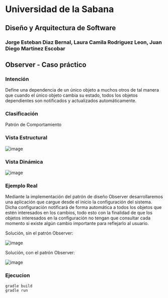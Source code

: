 # Universidad de la Sabana
## Diseño y Arquitectura de Software
### Jorge Esteban Diaz Bernal, Laura Camila Rodriguez Leon, Juan Diego Martinez Escobar

## Observer - Caso práctico

### Intención

Define una dependencia de un único objeto a muchos otros de tal manera que cuando el único objeto cambia su estado, todos los objetos dependientes son notificados y actualizados automáticamente.

### Clasificación

Patrón de Comportamiento

### Vista Estructural

![image](images/173487617-9f08d216-8cc1-4897-ace9-eb721af093fc.png)

### Vista Dinámica

![image](images/173487658-fec74e5e-f272-470f-9d4c-149f96722c6e.png)

### Ejemplo Real

Mediante la implementación del patrón de diseño Observer desarrollaremos una aplicación que cargue desde el inicio la configuración del sistema. Dicha configuración notificará de forma automática a todos los objetos que estén interesados en los cambios, todo esto con la finalidad de que los objetos interesados en la configuración no tengan que consultar cada momento si existe algún cambio importante para reflejarlo al usuario.

Solución, sin el patrón Observer:

![image](images/174158849-5c7e6f6a-e5ac-41e0-ac54-cf0a18a02467.png)

Solución, con el patrón Observer:

![image](images/173487730-02c4a10e-85d5-4ecf-84fa-365d004c0652.png)

### Ejecucion

```
gradle build
gradle run
```
